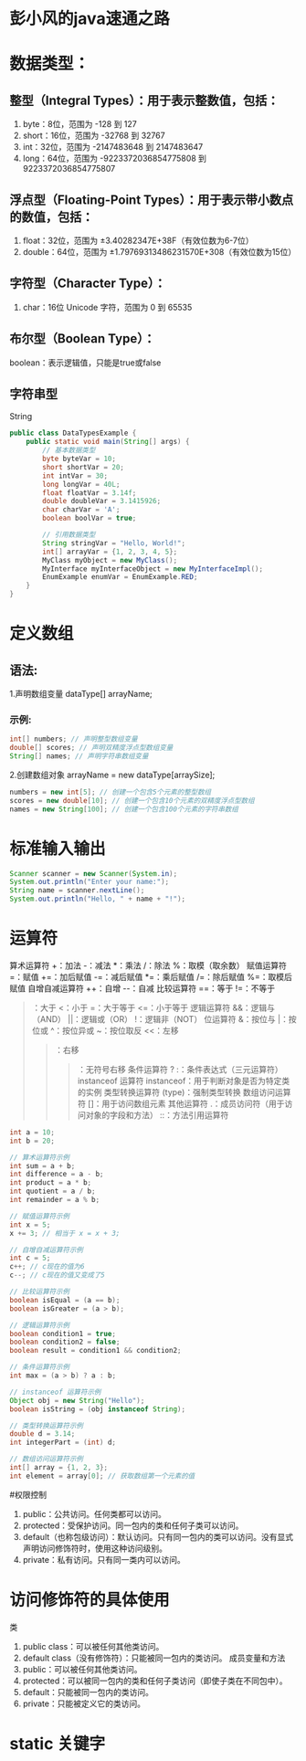 # 彭小风的java速通之路

# 数据类型：
## 整型（Integral Types）：用于表示整数值，包括：

1. byte：8位，范围为 -128 到 127
2. short：16位，范围为 -32768 到 32767
3. int：32位，范围为 -2147483648 到 2147483647
4. long：64位，范围为 -9223372036854775808 到 9223372036854775807
## 浮点型（Floating-Point Types）：用于表示带小数点的数值，包括：

1. float：32位，范围为 ±3.40282347E+38F（有效位数为6-7位）
2. double：64位，范围为 ±1.79769313486231570E+308（有效位数为15位）
## 字符型（Character Type）：

1. char：16位 Unicode 字符，范围为 0 到 65535
## 布尔型（Boolean Type）：

boolean：表示逻辑值，只能是true或false
## 字符串型
String 

```java
public class DataTypesExample {
    public static void main(String[] args) {
        // 基本数据类型
        byte byteVar = 10;
        short shortVar = 20;
        int intVar = 30;
        long longVar = 40L;
        float floatVar = 3.14f;
        double doubleVar = 3.1415926;
        char charVar = 'A';
        boolean boolVar = true;

        // 引用数据类型
        String stringVar = "Hello, World!";
        int[] arrayVar = {1, 2, 3, 4, 5};
        MyClass myObject = new MyClass();
        MyInterface myInterfaceObject = new MyInterfaceImpl();
        EnumExample enumVar = EnumExample.RED;
    }
}
```
# 定义数组
## 语法:
1.声明数组变量
dataType[] arrayName;
### 示例:
```java
int[] numbers; // 声明整型数组变量
double[] scores; // 声明双精度浮点型数组变量
String[] names; // 声明字符串数组变量
```
2.创建数组对象
arrayName = new dataType[arraySize];

```java
numbers = new int[5]; // 创建一个包含5个元素的整型数组
scores = new double[10]; // 创建一个包含10个元素的双精度浮点型数组
names = new String[100]; // 创建一个包含100个元素的字符串数组
```
# 标准输入输出
```java
Scanner scanner = new Scanner(System.in);
System.out.println("Enter your name:");
String name = scanner.nextLine();
System.out.println("Hello, " + name + "!");
```
# 运算符
算术运算符
+：加法
-：减法
*：乘法
/：除法
%：取模（取余数）
赋值运算符
=：赋值
+=：加后赋值
-=：减后赋值
*=：乘后赋值
/=：除后赋值
%=：取模后赋值
自增自减运算符
++：自增
--：自减
比较运算符
==：等于
!=：不等于
>：大于
<：小于
>=：大于等于
<=：小于等于
逻辑运算符
&&：逻辑与（AND）
||：逻辑或（OR）
!：逻辑非（NOT）
位运算符
&：按位与
|：按位或
^：按位异或
~：按位取反
<<：左移
>>：右移
>>>：无符号右移
条件运算符
? :：条件表达式（三元运算符）
instanceof 运算符
instanceof：用于判断对象是否为特定类的实例
类型转换运算符
(type)：强制类型转换
数组访问运算符
[]：用于访问数组元素
其他运算符
.：成员访问符（用于访问对象的字段和方法）
::：方法引用运算符
```java
int a = 10;
int b = 20;

// 算术运算符示例
int sum = a + b;
int difference = a - b;
int product = a * b;
int quotient = a / b;
int remainder = a % b;

// 赋值运算符示例
int x = 5;
x += 3; // 相当于 x = x + 3;

// 自增自减运算符示例
int c = 5;
c++; // c现在的值为6
c--; // c现在的值又变成了5

// 比较运算符示例
boolean isEqual = (a == b);
boolean isGreater = (a > b);

// 逻辑运算符示例
boolean condition1 = true;
boolean condition2 = false;
boolean result = condition1 && condition2;

// 条件运算符示例
int max = (a > b) ? a : b;

// instanceof 运算符示例
Object obj = new String("Hello");
boolean isString = (obj instanceof String);

// 类型转换运算符示例
double d = 3.14;
int integerPart = (int) d;

// 数组访问运算符示例
int[] array = {1, 2, 3};
int element = array[0]; // 获取数组第一个元素的值
```
#权限控制
1. public：公共访问。任何类都可以访问。
2. protected：受保护访问。同一包内的类和任何子类可以访问。
3. default（也称包级访问）：默认访问。只有同一包内的类可以访问。没有显式声明访问修饰符时，使用这种访问级别。
4. private：私有访问。只有同一类内可以访问。
# 访问修饰符的具体使用
类
1. public class：可以被任何其他类访问。
2. default class（没有修饰符）：只能被同一包内的类访问。
成员变量和方法
3. public：可以被任何其他类访问。
4. protected：可以被同一包内的类和任何子类访问（即使子类在不同包中）。
5. default：只能被同一包内的类访问。
6. private：只能被定义它的类访问。

# static 关键字


